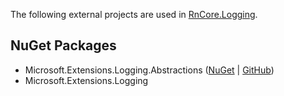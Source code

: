 The following external projects are used in [RnCore.Logging](https://github.com/rniemand/RnCore.Logging).

## NuGet Packages

- Microsoft.Extensions.Logging.Abstractions ([NuGet](https://www.nuget.org/packages/Microsoft.Extensions.Logging.Abstractions) | [GitHub](https://github.com/dotnet/runtime))
- Microsoft.Extensions.Logging
